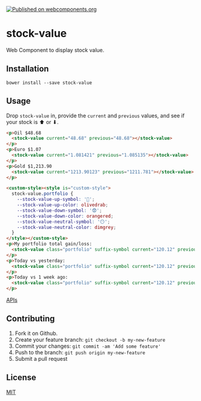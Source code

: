 [![Published on webcomponents.org](https://img.shields.io/badge/webcomponents.org-published-blue.svg)](https://www.webcomponents.org/element/valdrinkoshi/stock-value)

# stock-value
Web Component to display stock value.

## Installation
```
bower install --save stock-value
```

## Usage
Drop `stock-value` in, provide the `current` and `previous` values, and see if your stock is ⬆ or ⬇.

```html
<p>Oil $48.68
  <stock-value current="48.68" previous="48.68"></stock-value>
</p>
<p>Euro $1.07
  <stock-value current="1.081421" previous="1.085135"></stock-value>
</p>
<p>Gold $1,213.90
  <stock-value current="1213.90123" previous="1211.781"></stock-value>
</p>

<custom-style><style is="custom-style">
  stock-value.portfolio {
    --stock-value-up-symbol: '🤑';
    --stock-value-up-color: olivedrab;
    --stock-value-down-symbol: '😨';
    --stock-value-down-color: orangered;
    --stock-value-neutral-symbol: '😶';
    --stock-value-neutral-color: dimgrey;
  }
</style></custom-style>
<p>My portfolio total gain/loss: 
  <stock-value class="portfolio" suffix-symbol current="120.12" previous="1.35" only="difference"></stock-value>
</p>
<p>Today vs yesterday:
  <stock-value class="portfolio" suffix-symbol current="120.12" previous="120.12" only="percent"></stock-value>
</p>
<p>Today vs 1 week ago:
  <stock-value class="portfolio" suffix-symbol current="120.12" previous="120.01" only="percent"></stock-value>
</p>
```

[APIs](https://www.webcomponents.org/element/valdrinkoshi/stock-value/stock-value)

## Contributing

1. Fork it on Github.
2. Create your feature branch: `git checkout -b my-new-feature`
3. Commit your changes: `git commit -am 'Add some feature'`
4. Push to the branch: `git push origin my-new-feature`
5. Submit a pull request

## License

[MIT](https://opensource.org/licenses/MIT)
